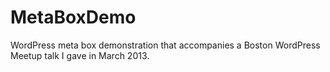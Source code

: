 MetaBoxDemo
===========

WordPress meta box demonstration that accompanies a Boston WordPress Meetup talk I gave in March 2013.